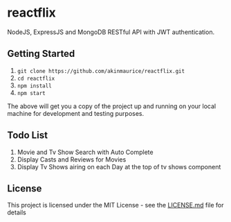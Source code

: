 # reactflix

NodeJS, ExpressJS and MongoDB RESTful API with JWT authentication.

## Getting Started

  1. `git clone https://github.com/akinmaurice/reactflix.git`
  2. `cd reactflix`
  3. `npm install`
  4. `npm start`

The above will get you a copy of the project up and running on your local machine for development and testing purposes.

## Todo List

  1. Movie and Tv Show Search with Auto Complete
  2. Display Casts and Reviews for Movies
  3. Display Tv Shows airing on each Day at the top of tv shows component

## License

This project is licensed under the MIT License - see the [LICENSE.md](https://opensource.org/licenses/MIT) file for details
